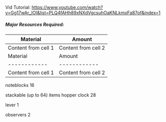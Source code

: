 Vid Tutorial: https://www.youtube.com/watch?v=Gg17wAr_IOI&list=PLQ4fAHh89xNXdVgcsuhOaKNLkmxFa87of&index=1
##### Major Resources Required:

Material | Amount 
------------ | ------------ 
Content from cell 1 | Content from cell 2 
Material | Amount 
------------ | ------------ 
Content from cell 1 | Content from cell 2 





































noteblocks 
	16
	
stackable (up to 64) items hopper clock 
	28

lever
	1

observers
	2